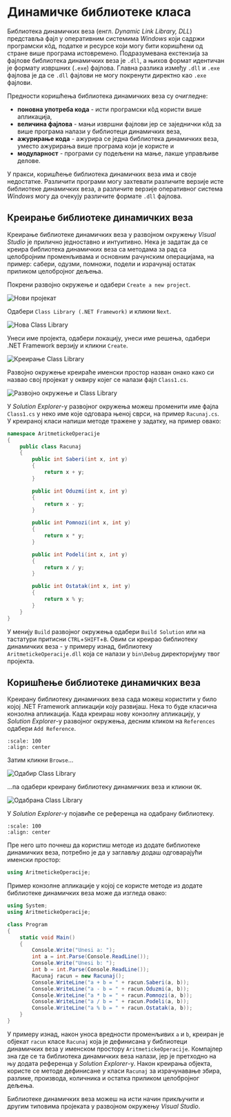 # Динамичке библиотеке класа

Библиотека динамичких веза (енгл. *Dynamic Link Library, DLL*) представља фајл
у оперативним системима *Windows* који садржи програмски кôд, податке и ресурсе
који могу бити коришћени од стране више програма истовремено. Подразумевана
екстензија за фајлове библиотека динамичких веза је `.dll`, а њихов формат
идентичан је формату извршних (`.exe`) фајлова. Главна разлика између `.dll` и
`.exe` фајлова је да се `.dll` фајлови не могу покренути директно као `.exe`
фајлови.

Предности коришћења библиотека динамичких веза су очигледне:

* **поновна употреба кода** - исти програмски кôд користи више апликација,
* **величина фајлова** - мањи извршни фајлови јер се заједнички кôд за више
програма налази у библиотеци динамичких веза,
* **ажурирање кода** - ажурира се једна библиотека динамичких веза, уместо
ажурирања више програма који је користе и
* **модуларност** - програми су подељени на мање, лакше управљиве делове.

У пракси, коришћење библиотека динамичких веза има и своје недостатке.
Различити програми могу захтевати различите верзије исте библиотеке динамичких
веза, а различите верзије оперативног система *Windows* могу да очекују
различите формате `.dll` фајлова.

## Креирање библиотеке динамичких веза

Креирање библиотеке динамичких веза у развојном окружењу *Visual Studio* је
прилично једноставно и интуитивно. Нека је задатак да се креира библиотека
динамичких веза са методама за рад са целобројним променљивама и основним
рачунским операцијама, на пример: сабери, одузми, помножи, подели и израчунај
остатак приликом целобројног дељења.

Покрени развојно окружење и одабери `Create a new project`.

![Нови пројекат](/3_klase/images/dll-01.png)

Одабери `Class Library (.NET Framework)` и кликни `Next`.

![Нова Class Library](/3_klase/images/dll-02.png)

Унеси име пројекта, одабери локацију, унеси име решења, одабери .NET Framework
верзију и кликни `Create`.

![Креирање Class Library](/3_klase/images/dll-03.png)

Развојно окружење креираће именски простор назван онако како си назвао свој
пројекат у оквиру којег се налази фајл `Class1.cs`.

![Развојно окружење и Class Library](/3_klase/images/dll-04.png)

У *Solution Explorer*-у развојног окружења можеш променити име фајла
`Class1.cs` у неко име које одговара њеној сврси, на пример `Racunaj.cs`. У
креираној класи напиши методе тражене у задатку, на пример овако:

```cs
namespace AritmetickeOperacije
{
    public class Racunaj
    {
        public int Saberi(int x, int y)
        {
            return x + y;
        }

        public int Oduzmi(int x, int y)
        {
            return x - y;
        }

        public int Pomnozi(int x, int y)
        {
            return x * y;
        }

        public int Podeli(int x, int y)
        {
            return x / y;
        }

        public int Ostatak(int x, int y)
        {
            return x % y;
        }
    }
}
```

У менију `Build` развојног окружења одабери `Build Solution` или на тастатури
притисни `CTRL`+`SHIFT`+`B`. Овим си креирао библиотеку динамичких веза - у
примеру изнад, библиотеку `AritmetickeOperacije.dll` која се налази у
`bin\Debug` директоријуму твог пројекта.

## Коришћење библиотеке динамичких веза

Креирану библиотеку динамичких веза сада можеш користити у било којој .NET
Framework апликацији коју развијаш. Нека то буде класична конзолна апликација.
Када креираш нову конзолну апликацију, у *Solution Explorer*-у развојног
окружења, десним кликом на `References` одабери `Add Reference`.

```{image} images/dll-05.png
:scale: 100
:align: center
```


Затим кликни `Browse`...

![Одабир Class Library](/3_klase/images/dll-06.png)

...па одабери креирану библиотеку динамичких веза и кликни `OK`.

![Одабрана Class Library](/3_klase/images/dll-07.png)

У *Solution Explorer*-у појавиће се референца на одабрану библиотеку.

```{image} images/dll-08.png
:scale: 100
:align: center
```


Пре него што почнеш да користиш методе из додате библиотеке динамичких веза,
потребно је да у заглављу додаш одговарајући именски простор:

```cs
using AritmetickeOperacije;
```

Пример конзолне апликације у којој се користе методе из додате библиотеке
динамичких веза може да изгледа овако:

```cs
using System;
using AritmetickeOperacije;

class Program
{
    static void Main()
    {
        Console.Write("Unesi a: ");
        int a = int.Parse(Console.ReadLine());
        Console.Write("Unesi b: ");
        int b = int.Parse(Console.ReadLine());
        Racunaj racun = new Racunaj();
        Console.WriteLine("a + b = " + racun.Saberi(a, b));
        Console.WriteLine("a - b = " + racun.Oduzmi(a, b));
        Console.WriteLine("a * b = " + racun.Pomnozi(a, b));
        Console.WriteLine("a / b = " + racun.Podeli(a, b));
        Console.WriteLine("a % b = " + racun.Ostatak(a, b));
    }
}
```

У примеру изнад, након уноса вредности променљивих `a` и `b`, креиран је
објекат `racun` класе `Racunaj` која је дефинисана у библиотеци динамичких веза
у именском простору `AritmetickeOperacije`. Компајлер зна где се та библиотека
динамичких веза налази, јер је претходно на њу додата референца у
*Solution Explorer*-у. Након креирања објекта, користе се методе дефинисане у
класи `Racunaj` за израчунавање збира, разлике, производа, количника и остатка
приликом целобројног дељења.

Библиотеке динамичких веза можеш на исти начин прикључити и другим типовима
пројеката у развојном окружењу *Visual Studio*.
